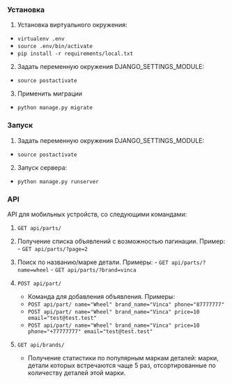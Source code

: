### Установка
1. Установка виртуального окружения:
  - `virtualenv .env`
  - `source .env/bin/activate`
  - `pip install -r requirements/local.txt`
2. Задать переменную окружения DJANGO_SETTINGS_MODULE:
  - `source postactivate`
3. Применить миграции
  - `python manage.py migrate`

### Запуск
1. Задать переменную окружения DJANGO_SETTINGS_MODULE:
  - `source postactivate`
2. Запуск сервера:
  - `python manage.py runserver`

### API

API для мобильных устройств, со следующими командами:

1. `GET api/parts/`
  1. Получение списка объявлений с возможностью пагинации. Пример:
    - `GET api/parts/?page=2`
  2. Поиск по названию/марке детали. Примеры:
    - `GET api/parts/?name=wheel`
    - `GET api/parts/?brand=vinca`

2. `POST api/part/`
    - Команда для добавления объявления. Примеры:
    - `POST api/part/ name="Wheel" brand_name="Vinca" phone="87777777"`
    - `POST api/part/ name="Wheel" brand_name="Vinca" price=10 email="test@test.test"`
    - `POST api/part/ name="Wheel" brand_name="Vinca" price=10 phone="+77777777" email="test@test.test"`
    
3. `GET api/brands/`
    - Получение статистики по популярным маркам деталей: марки, детали которых встречаются чаще 5 раз, отсортированные по количеству деталей этой марки.
